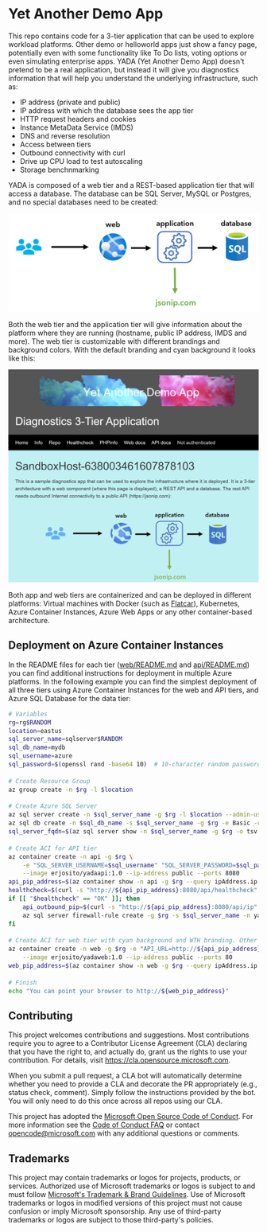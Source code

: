 # Yet Another Demo App

This repo contains code for a 3-tier application that can be used to explore workload platforms. Other demo or helloworld apps just show a fancy page, potentially even with some functionality like To Do lists, voting options or even simulating enterprise apps. YADA (Yet Another Demo App) doesn't pretend to be a real application, but instead it will give you diagnostics information that will help you understand the underlying infrastructure, such as:

- IP address (private and public)
- IP address with which the database sees the app tier
- HTTP request headers and cookies
- Instance MetaData Service (IMDS)
- DNS and reverse resolution
- Access between tiers
- Outbound connectivity with curl
- Drive up CPU load to test autoscaling
- Storage benchnmarking

YADA is composed of a web tier and a REST-based application tier that will access a database. The database can be SQL Server, MySQL or Postgres, and no special databases need to be created:

![Application architecture](web/app_arch.orig.png)

Both the web tier and the application tier will give information about the platform where they are running (hostname, public IP address, IMDS and more). The web tier is customizable with different brandings and background colors. With the default branding and cyan background it looks like this:

![Web tier](./web/homepage_screenshot.png)

Both app and web tiers are containerized and can be deployed in different platforms: Virtual machines with Docker (such as [Flatcar](https://www.flatcar.org/)), Kubernetes, Azure Container Instances, Azure Web Apps or any other container-based architecture.

## Deployment on Azure Container Instances

In the README files for each tier ([web/README.md](web/README.md) and [api/README.md](api/README.md)) you can find additional instructions for deployment in multiple Azure platforms. In the following example you can find the simplest deployment of all three tiers using Azure Container Instances for the web and API tiers, and Azure SQL Database for the data tier:

```bash
# Variables
rg=rg$RANDOM
location=eastus
sql_server_name=sqlserver$RANDOM
sql_db_name=mydb
sql_username=azure
sql_password=$(openssl rand -base64 10)  # 10-character random password

# Create Resource Group
az group create -n $rg -l $location

# Create Azure SQL Server
az sql server create -n $sql_server_name -g $rg -l $location --admin-user "$sql_username" --admin-password "$sql_password"
az sql db create -n $sql_db_name -s $sql_server_name -g $rg -e Basic -c 5 --no-wait
sql_server_fqdn=$(az sql server show -n $sql_server_name -g $rg -o tsv --query fullyQualifiedDomainName) && echo $sql_server_fqdn

# Create ACI for API tier
az container create -n api -g $rg \
    -e "SQL_SERVER_USERNAME=$sql_username" "SQL_SERVER_PASSWORD=$sql_password" "SQL_SERVER_FQDN=$sql_server_fqdn" \
    --image erjosito/yadaapi:1.0 --ip-address public --ports 8080
api_pip_address=$(az container show -n api -g $rg --query ipAddress.ip -o tsv)
healthcheck=$(curl -s "http://${api_pip_address}:8080/api/healthcheck" | jq -r .health)
if [[ "$healthcheck" == "OK" ]]; then
    api_outbound_pip=$(curl -s "http://${api_pip_address}:8080/api/ip" | jq -r .my_public_ip)
    az sql server firewall-rule create -g $rg -s $sql_server_name -n yadaapi --start-ip-address $api_outbound_pip --end-ip-address $api_outbound_pip
fi

# Create ACI for web tier with cyan background and WTH branding. Other colors you can use: #92cb96 (green), #fcba87 (orange), #fdfbc0 (yellow)
az container create -n web -g $rg -e "API_URL=http://${api_pip_address}:8080" "BACKGROUND=#aaf1f2"  "BRANDING=whatthehack" \
    --image erjosito/yadaweb:1.0 --ip-address public --ports 80
web_pip_address=$(az container show -n web -g $rg --query ipAddress.ip -o tsv)

# Finish
echo "You can point your browser to http://${web_pip_address}"
```

## Contributing

This project welcomes contributions and suggestions.  Most contributions require you to agree to a
Contributor License Agreement (CLA) declaring that you have the right to, and actually do, grant us
the rights to use your contribution. For details, visit https://cla.opensource.microsoft.com.

When you submit a pull request, a CLA bot will automatically determine whether you need to provide
a CLA and decorate the PR appropriately (e.g., status check, comment). Simply follow the instructions
provided by the bot. You will only need to do this once across all repos using our CLA.

This project has adopted the [Microsoft Open Source Code of Conduct](https://opensource.microsoft.com/codeofconduct/).
For more information see the [Code of Conduct FAQ](https://opensource.microsoft.com/codeofconduct/faq/) or
contact [opencode@microsoft.com](mailto:opencode@microsoft.com) with any additional questions or comments.

## Trademarks

This project may contain trademarks or logos for projects, products, or services. Authorized use of Microsoft trademarks or logos is subject to and must follow [Microsoft's Trademark & Brand Guidelines](https://www.microsoft.com/en-us/legal/intellectualproperty/trademarks/usage/general).
Use of Microsoft trademarks or logos in modified versions of this project must not cause confusion or imply Microsoft sponsorship.
Any use of third-party trademarks or logos are subject to those third-party's policies.
